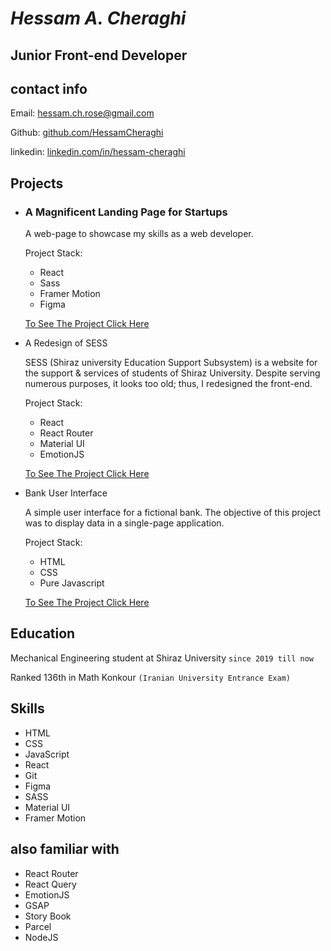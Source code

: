 # _Hessam A. Cheraghi_

## Junior Front-end Developer

## contact info

Email: [hessam.ch.rose@gmail.com](mailto:hessam.ch.rose@gmail.com)

Github: [github.com/HessamCheraghi](https://github.com/HessamCheraghi)

linkedin: [linkedin.com/in/hessam-cheraghi](https://www.linkedin.com/in/hessam-cheraghi/)

## Projects

- ### A Magnificent Landing Page for Startups

  A web-page to showcase my skills as a web developer.

  Project Stack:

  - React
  - Sass
  - Framer Motion
  - Figma

  [To See The Project Click Here](https://hessamcheraghi.github.io/landing-page-v1/)

- A Redesign of SESS

  SESS (Shiraz university Education Support Subsystem) is a website for the support & services of students of Shiraz University. Despite serving numerous purposes, it looks too old; thus, I redesigned the front-end.

  Project Stack:

  - React
  - React Router
  - Material UI
  - EmotionJS

  [To See The Project Click Here](https://hessamcheraghi.github.io/sess-rip-off/)

- Bank User Interface

  A simple user interface for a fictional bank. The objective of this project was to display data in a single-page application.

  Project Stack:

  - HTML
  - CSS
  - Pure Javascript

  [To See The Project Click Here](https://hessamcheraghi.github.io/bank-UI/)

## Education

Mechanical Engineering student at Shiraz University `since 2019 till now`

Ranked 136th in Math Konkour `(Iranian University Entrance Exam)`

## Skills

- HTML
- CSS
- JavaScript
- React
- Git
- Figma
- SASS
- Material UI
- Framer Motion

## also familiar with

- React Router
- React Query
- EmotionJS
- GSAP
- Story Book
- Parcel
- NodeJS
